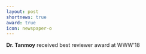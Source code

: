 ```yaml
---
layout: post
shortnews: true
award: true
icon: newspaper-o
---
```


<b>Dr. Tanmoy</b> received best reviewer award at WWW'18
